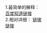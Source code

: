 1.最简单的解释：   
[百度知道链接](https://zhidao.baidu.com/question/90732388.html)  
2.相对详细：
[链接](http://www.elecfans.com/analog/20170927556270.html)  
[链接](http://www.elecfans.com/d/605153.html)
